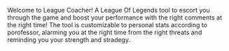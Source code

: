 Welcome to League Coacher! A League Of Legends tool to escort you through the game and boost your performance with the right comments at the right time!
The tool is customizable to personal stats according to porofessor, alarming you at the right time from the right threats and reminding you your strength and stradegy.
